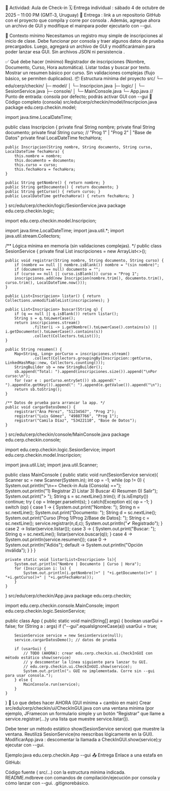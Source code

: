 🎯 Actividad: Aula de Check-in
🗓️ Entrega individual : sábado 4 de octubre de 2025 – 11:00 PM (GMT‑3, Uruguay) 🔗 Entrega : link a un repositorio GitHub con el proyecto que compila y corre por consola . Además, agregue ahora un archivo de GUI y modifique el mainpara poder ejecutarlo con --gui.

📍 Contexto mínimo
Necesitamos un registro muy simple de inscripciones al inicio de clase. Debe funcionar por consola y traer algunos datos de prueba precargados. Luego, agregará un archivo de GUI y modificarámain para poder lanzar esa GUI. Sin archivos JSON ni persistencia .

✅ Qué debe hacer (mínimo)
Registrador de inscripciones (Nombre, Documento, Curso, Hora automática).
Listar todas y buscar por texto.
Mostrar un resumen básico por curso.
Sin validaciones complejas (flujo básico, se permiten duplicados).
📦 Estructura mínima del proyecto
src/
└─ edu/cerp/checkin/
   ├─ model/
   │  └─ Inscripcion.java
   ├─ logic/
   │  └─ SesionService.java
   ├─ console/
   │  └─ MainConsole.java
   └─ App.java              // Punto de entrada: consola por defecto; podrás activar GUI con --gui
🧾 Código completo (consola)
src/edu/cerp/checkin/model/Inscripcion.java
package edu.cerp.checkin.model;

import java.time.LocalDateTime;

public class Inscripcion {
    private final String nombre;
    private final String documento;
    private final String curso; // "Prog 1" | "Prog 2" | "Base de Datos"
    private final LocalDateTime fechaHora;

    public Inscripcion(String nombre, String documento, String curso, LocalDateTime fechaHora) {
        this.nombre = nombre;
        this.documento = documento;
        this.curso = curso;
        this.fechaHora = fechaHora;
    }

    public String getNombre() { return nombre; }
    public String getDocumento() { return documento; }
    public String getCurso() { return curso; }
    public LocalDateTime getFechaHora() { return fechaHora; }
}
src/edu/cerp/checkin/logic/SesionService.java
package edu.cerp.checkin.logic;

import edu.cerp.checkin.model.Inscripcion;

import java.time.LocalDateTime;
import java.util.*;
import java.util.stream.Collectors;

/** Lógica mínima en memoria (sin validaciones complejas). */
public class SesionService {
    private final List<Inscripcion> inscripciones = new ArrayList<>();

    public void registrar(String nombre, String documento, String curso) {
        if (nombre == null || nombre.isBlank()) nombre = "(sin nombre)";
        if (documento == null) documento = "";
        if (curso == null || curso.isBlank()) curso = "Prog 1";
        inscripciones.add(new Inscripcion(nombre.trim(), documento.trim(), curso.trim(), LocalDateTime.now()));
    }

    public List<Inscripcion> listar() { return Collections.unmodifiableList(inscripciones); }

    public List<Inscripcion> buscar(String q) {
        if (q == null || q.isBlank()) return listar();
        String s = q.toLowerCase();
        return inscripciones.stream()
                .filter(i -> i.getNombre().toLowerCase().contains(s) || i.getDocumento().toLowerCase().contains(s))
                .collect(Collectors.toList());
    }

    public String resumen() {
        Map<String, Long> porCurso = inscripciones.stream()
                .collect(Collectors.groupingBy(Inscripcion::getCurso, LinkedHashMap::new, Collectors.counting()));
        StringBuilder sb = new StringBuilder();
        sb.append("Total: ").append(inscripciones.size()).append("\nPor curso:\n");
        for (var e : porCurso.entrySet()) sb.append(" - ").append(e.getKey()).append(": ").append(e.getValue()).append("\n");
        return sb.toString();
    }

    /** Datos de prueba para arrancar la app. */
    public void cargarDatosDemo() {
        registrar("Ana Pérez", "51234567", "Prog 2");
        registrar("Luis Gómez", "49887766", "Prog 1");
        registrar("Camila Díaz", "53422110", "Base de Datos");
    }
}
src/edu/cerp/checkin/console/MainConsole.java
package edu.cerp.checkin.console;

import edu.cerp.checkin.logic.SesionService;
import edu.cerp.checkin.model.Inscripcion;

import java.util.List;
import java.util.Scanner;

public class MainConsole {
    public static void run(SesionService service){
        Scanner sc = new Scanner(System.in);
        int op = -1;
        while (op != 0) {
            System.out.println("\n== Check-in Aula (Consola) ==");
            System.out.println("1) Registrar  2) Listar  3) Buscar  4) Resumen  0) Salir");
            System.out.print("> ");
            String s = sc.nextLine().trim();
            if (s.isEmpty()) continue;
            try { op = Integer.parseInt(s); } catch(Exception e){ op = -1; }
            switch (op) {
                case 1 -> {
                    System.out.print("Nombre: "); String n = sc.nextLine();
                    System.out.print("Documento: "); String d = sc.nextLine();
                    System.out.print("Curso [Prog 1/Prog 2/Base de Datos]: "); String c = sc.nextLine();
                    service.registrar(n,d,c);
                    System.out.println("✔ Registrado");
                }
                case 2 -> listar(service.listar());
                case 3 -> { System.out.print("Buscar: "); String q = sc.nextLine(); listar(service.buscar(q)); }
                case 4 -> System.out.println(service.resumen());
                case 0 -> System.out.println("Adiós");
                default -> System.out.println("Opción inválida");
            }
        }
    }

    private static void listar(List<Inscripcion> ls){
        System.out.println("Nombre | Documento | Curso | Hora");
        for (Inscripcion i: ls) {
            System.out.println(i.getNombre()+" | "+i.getDocumento()+" | "+i.getCurso()+" | "+i.getFechaHora());
        }
    }
}
src/edu/cerp/checkin/App.java
package edu.cerp.checkin;

import edu.cerp.checkin.console.MainConsole;
import edu.cerp.checkin.logic.SesionService;

public class App {
    public static void main(String[] args) {
        boolean usarGui = false;
        for (String a : args) if ("--gui".equalsIgnoreCase(a)) usarGui = true;

        SesionService service = new SesionService(null);
        service.cargarDatosDemo(); // datos de prueba

        if (usarGui) {
            // TODO (AHORA): crear edu.cerp.checkin.ui.CheckInGUI con método estático show(service)
            // y descomentar la línea siguiente para lanzar tu GUI.
            // edu.cerp.checkin.ui.CheckInGUI.show(service);
            System.out.println("⚠ GUI no implementada. Corre sin --gui para usar consola.");
        } else {
            MainConsole.run(service);
        }
    }
}
🧩 Lo que debes hacer AHORA (GUI mínima + cambio en main)
Crear src/edu/cerp/checkin/ui/CheckInGUI.java con una ventana mínima (por ejemplo, JFramecon un formulario simple y un botón “Registrar” que llame a service.registrar(...)y una lista que muestre service.listar()).

Debe tener un método estático show(SesionService service) que muestre la ventana.
Reutilizá SesionService(no reescribas lógicamente en la GUI).
ModificarApp.java : descomentar la llamada a CheckInGUI.show(service);y ejecutar con --gui.

Ejemplo:java edu.cerp.checkin.App --gui
📤 Entrega
Enlace a una estafa en GitHub:

Código fuente ( src/...) con la estructura mínima indicada.
README.mdbreve con comandos de compilación/ejecución por consola y cómo lanzar con --gui.
.gitignorebásico.
